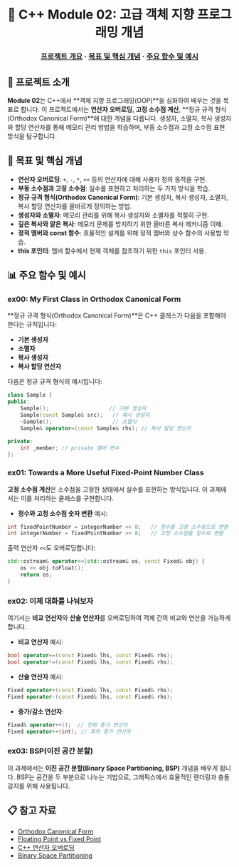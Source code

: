<h1 align="center">
    📘 C++ Module 02: 고급 객체 지향 프로그래밍 개념
</h1>

<h3 align="center">
	<a href="#프로젝트-개요">프로젝트 개요</a>
	<span> · </span>
	<a href="#목표-및-핵심-개념">목표 및 핵심 개념</a>
	<span> · </span>
	<a href="#주요-함수-및-예시">주요 함수 및 예시</a>
</h3>


## 📘 프로젝트 소개

**Module 02**는 C++에서 **객체 지향 프로그래밍(OOP)**을 심화하여 배우는 것을 목표로 합니다. 이 프로젝트에서는 **연산자 오버로딩**, **고정 소수점 계산**, **정규 규격 형식(Orthodox Canonical Form)**에 대한 개념을 다룹니다. 생성자, 소멸자, 복사 생성자와 할당 연산자를 통해 메모리 관리 방법을 학습하며, 부동 소수점과 고정 소수점 표현 방식을 탐구합니다.


## 📂 목표 및 핵심 개념

- **연산자 오버로딩**: `+`, `-`, `*`, `<<` 등의 연산자에 대해 사용자 정의 동작을 구현.
- **부동 소수점과 고정 소수점**: 실수를 표현하고 처리하는 두 가지 방식을 학습.
- **정규 규격 형식(Orthodox Canonical Form)**: 기본 생성자, 복사 생성자, 소멸자, 복사 할당 연산자를 올바르게 정의하는 방법.
- **생성자와 소멸자**: 메모리 관리를 위해 복사 생성자와 소멸자를 적절히 구현.
- **깊은 복사와 얕은 복사**: 메모리 문제를 방지하기 위한 올바른 복사 메커니즘 이해.
- **정적 멤버와 const 함수**: 효율적인 설계를 위해 정적 멤버와 상수 함수의 사용법 학습.
- **this 포인터**: 멤버 함수에서 현재 객체를 참조하기 위한 `this` 포인터 사용.


## 📊 주요 함수 및 예시

### ex00: My First Class in Orthodox Canonical Form

**정규 규격 형식(Orthodox Canonical Form)**은 C++ 클래스가 다음을 포함해야 한다는 규칙입니다:
- **기본 생성자**
- **소멸자**
- **복사 생성자**
- **복사 할당 연산자**

다음은 정규 규격 형식의 예시입니다:

```cpp
class Sample {
public:
    Sample();                   // 기본 생성자
    Sample(const Sample& src);   // 복사 생성자
    ~Sample();                   // 소멸자
    Sample& operator=(const Sample& rhs); // 복사 할당 연산자

private:
    int _member; // private 멤버 변수
};
```

### ex01: Towards a More Useful Fixed-Point Number Class

**고정 소수점 계산**은 소수점을 고정한 상태에서 실수를 표현하는 방식입니다. 이 과제에서는 이를 처리하는 클래스를 구현합니다.

- **정수와 고정 소수점 숫자 변환** 예시:

```cpp
int fixedPointNumber = integerNumber << 8;   // 정수를 고정 소수점으로 변환
int integerNumber = fixedPointNumber >> 8;   // 고정 소수점을 정수로 변환
```

출력 연산자 `<<`도 오버로딩합니다:

```cpp
std::ostream& operator<<(std::ostream& os, const Fixed& obj) {
    os << obj.toFloat();
    return os;
}
```

### ex02: 이제 대화를 나눠보자

여기서는 **비교 연산자**와 **산술 연산자**를 오버로딩하여 객체 간의 비교와 연산을 가능하게 합니다.

- **비교 연산자** 예시:

```cpp
bool operator==(const Fixed& lhs, const Fixed& rhs);
bool operator!=(const Fixed& lhs, const Fixed& rhs);
```

- **산술 연산자** 예시:

```cpp
Fixed operator+(const Fixed& lhs, const Fixed& rhs);
Fixed operator-(const Fixed& lhs, const Fixed& rhs);
```

- **증가/감소 연산자**:

```cpp
Fixed& operator++();  // 전위 증가 연산자
Fixed operator++(int); // 후위 증가 연산자
```

### ex03: BSP(이진 공간 분할)

이 과제에서는 **이진 공간 분할(Binary Space Partitioning, BSP)** 개념을 배우게 됩니다. BSP는 공간을 두 부분으로 나누는 기법으로, 그래픽스에서 효율적인 렌더링과 충돌 감지를 위해 사용됩니다.


## 📋 참고 자료

- [Orthodox Canonical Form](https://www.francescmm.com/orthodox-canonical-class-form/)
- [Floating Point vs Fixed Point](https://jiminish.tistory.com/81)
- [C++ 연산자 오버로딩](https://docs.microsoft.com/en-us/cpp/cpp/operator-overloading)
- [Binary Space Partitioning](https://blog.naver.com/jh20s/222343029141)